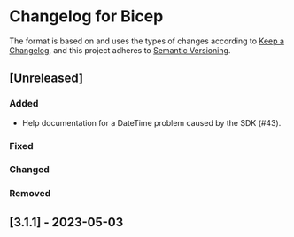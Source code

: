 # Changelog for Bicep

The format is based on and uses the types of changes according to [Keep a Changelog](https://keepachangelog.com/en/1.0.0/), and this project adheres to [Semantic Versioning](https://semver.org/spec/v2.0.0.html).

## [Unreleased]

### Added

- Help documentation for a DateTime problem caused by the SDK (#43).

### Fixed

### Changed

### Removed

## [3.1.1] - 2023-05-03
